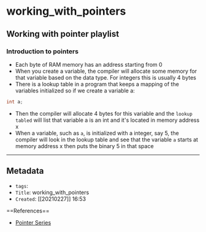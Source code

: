 # working_with_pointers
## Working with pointer playlist
### Introduction to pointers
- Each byte of RAM memory has an address starting from 0
- When you create a variable, the compiler will allocate some memory for that variable based on the data type. For integers this is usually 4 bytes
- There is a lookup table in a program that keeps a mapping of the variables initialized so if we create a variable a:
```c
int a;
```
- Then the compiler will allocate 4 bytes for this variable and the `lookup tabled` will list that variable a is an int and it's located in memory address x
- When a variable, such as `a`, is initialized with a integer, say 5, the compiler will look in the lookup table and see that the variable `a` starts at memory address x then puts the binary 5 in that space








---
## Metadata
- `tags`: 
- `Title`: working_with_pointers
- `Created`: [[20210227]] 16:53

==References==
- [Pointer Series](https://www.youtube.com/playlist?list=PL2_aWCzGMAwLZp6LMUKI3cc7pgGsasm2_)
